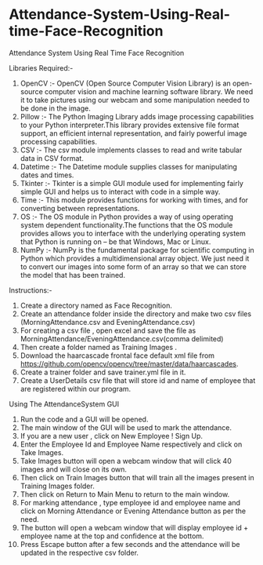 # Attendance-System-Using-Real-time-Face-Recognition
Attendance System Using Real Time Face Recognition

Libraries Required:-
1)	OpenCV :- OpenCV (Open Source Computer Vision Library) is an open-source computer vision and machine learning software library. We need it to take pictures using our webcam and some manipulation needed to be done in the image.
2)	Pillow :-  The Python Imaging Library adds image processing capabilities to your Python interpreter.This library provides extensive file format support, an efficient internal representation, and fairly powerful image processing capabilities.
3)	CSV :- The csv module implements classes to read and write tabular data in CSV format.
4)	Datetime :-  The Datetime module supplies classes for manipulating dates and times.
5)	Tkinter :- Tkinter is a simple GUI module used for implementing fairly simple GUI and helps us to interact with code in a simple way.
6)	Time :- This module provides functions for working with times, and for converting between representations.
7)	OS :- The OS module in Python provides a way of using operating system dependent functionality.The functions that the OS module provides allows you to interface with the underlying operating system that Python is running on – be that Windows, Mac or Linux.
8)	NumPy :- NumPy is the fundamental package for scientific computing in Python which provides a multidimensional array object. We just need it to convert our images into some form of an array so that we can store the model that has been trained.


Instructions:-
1) Create a directory named as Face Recognition.
2) Create an attendance folder inside the directory and make two csv files (MorningAttendance.csv and EveningAttendance.csv)
3) For creating a csv file , open excel and save the file as MorningAttendance/EveningAttendance.csv(comma delimited)
4) Then create a folder named as Training Images .
5) Download the haarcascade frontal face default xml file from https://github.com/opencv/opencv/tree/master/data/haarcascades.
6) Create a trainer folder and save trainer.yml file in it.
7) Create a UserDetails csv file that will store id and name of employee that are registered within our program.


Using The AttendanceSystem GUI
1) Run the code and a GUI will be opened.
2) The main window of the GUI will be used to mark the attendance.
3) If you are a new user , click on New Employee ! Sign Up.
4) Enter the Employee Id and Employee Name respectively and click on Take Images.
5) Take Images button will open a webcam window that will click 40 images  and will close on its          own.
6) Then click on Train Images button that will train all the images present in Training Images folder.
7) Then click on Return to Main Menu to return to the main window.
8) For marking attendance , type employee id and employee name and click on Morning Attendance or Evening Attendance button as per the need.
9) The button will open a webcam window that will display employee id + employee name at the top and confidence at the bottom.
10) Press Escape button after a few seconds and the attendance will be updated in the respective csv folder.
 

